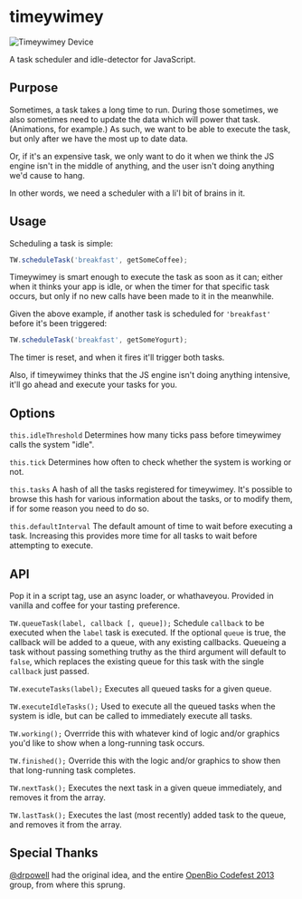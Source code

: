 # timeywimey

![Timeywimey Device](http://25.media.tumblr.com/tumblr_lh1tjkLSkG1qa0q13o1_500.jpg)

A task scheduler and idle-detector for JavaScript.

## Purpose

Sometimes, a task takes a long time to run. During those sometimes, we also sometimes need to update the data which will power that task. (Animations, for example.) As such, we want to be able to execute the task, but only after we have the most up to date data.

Or, if it's an expensive task, we only want to do it when we think the JS engine isn't in the middle of anything, and the user isn't doing anything we'd cause to hang.

In other words, we need a scheduler with a li'l bit of brains in it.

## Usage

Scheduling a task is simple:

```javascript
TW.scheduleTask('breakfast', getSomeCoffee);
```

Timeywimey is smart enough to execute the task as soon as it can; either when it thinks your app is idle, or when the timer for that specific task occurs, but only if no new calls have been made to it in the meanwhile.

Given the above example, if another task is scheduled for `'breakfast'` before it's been triggered:

```javascript
TW.scheduleTask('breakfast', getSomeYogurt);
```

The timer is reset, and when it fires it'll trigger both tasks.

Also, if timeywimey thinks that the JS engine isn't doing anything intensive, it'll go ahead and execute your tasks for you.

## Options

`this.idleThreshold`
Determines how many ticks pass before timeywimey calls the system "idle".

`this.tick`
Determines how often to check whether the system is working or not.

`this.tasks`
A hash of all the tasks registered for timeywimey.  It's possible to browse this hash for various information about the tasks, or to modify them, if for some reason you need to do so.

`this.defaultInterval`
The default amount of time to wait before executing a task.  Increasing this provides more time for all tasks to wait before attempting to execute.

## API

Pop it in a script tag, use an async loader, or whathaveyou.  Provided in vanilla and coffee for your tasting preference.

`
TW.queueTask(label, callback [, queue]);
`
Schedule `callback` to be executed when the `label` task is executed.  If the optional `queue` is true, the callback will be added to a queue, with any existing callbacks.  Queueing a task without passing something truthy as the third argument will default to `false`, which replaces the existing queue for this task with the single `callback` just passed.

`
TW.executeTasks(label);
`
Executes all queued tasks for a given queue.

`
TW.executeIdleTasks();
`
Used to execute all the queued tasks when the system is idle, but can be called to immediately execute all tasks.

`
TW.working();
`
Overrride this with whatever kind of logic and/or graphics you'd like to show when a long-running task occurs.

`
TW.finished();
`
Override this with the logic and/or graphics to show then that long-running task completes.

`
TW.nextTask();
`
Executes the next task in a given queue immediately, and removes it from the array.

`
TW.lastTask();
`
Executes the last (most recently) added task to the queue, and removes it from the array.

## Special Thanks

[@drpowell](https://github.com/drpowell) had the original idea, and the entire [OpenBio Codefest 2013](http://www.open-bio.org/wiki/Codefest_2013) group, from where this sprung.
